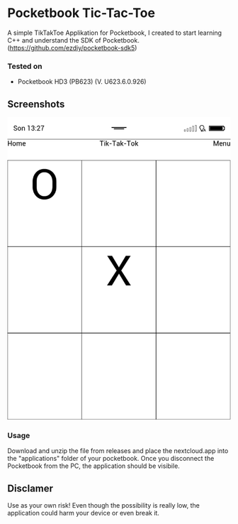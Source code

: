 # Pocketbook Tic-Tac-Toe

A simple TikTakToe Applikation for Pocketbook, I created to start learning C++ and understand the SDK of Pocketbook. (https://github.com/ezdiy/pocketbook-sdk5)


### Tested on
* Pocketbook HD3 (PB623) (V. U623.6.0.926)

## Screenshots
![Screenshot 1](/screenshots/1.bmp#raw "Pocketbook Screenshot")


### Usage
Download and unzip the file from releases and place the nextcloud.app into the "applications" folder of your pocketbook. Once you disconnect the Pocketbook from the PC, the application should be visibile.


## Disclamer

Use as your own risk! 
Even though the possibility is really low, the application could harm your device or even break it.
